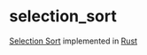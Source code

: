 selection_sort
=============================

[Selection Sort](https://en.wikipedia.org/wiki/Selection_sort) implemented in [Rust](https://www.rust-lang.org/)
